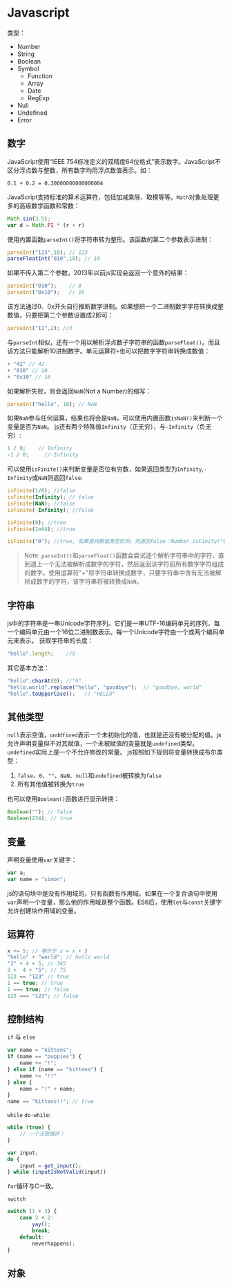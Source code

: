 # Javascript
类型：
* Number
* String
* Boolean
* Symbol
    * Function
    * Array
    * Date
    * RegExp
* Null
* Undefined
* Error

## 数字
JavaScript使用“IEEE 754标准定义的双精度64位格式”表示数字。JavaScript不区分浮点数与整数，所有数字均用浮点数值表示。如：
```
0.1 + 0.2 = 0.30000000000000004
```
JavaScript支持标准的算术运算符，包括加减乘除、取模等等。`Math`对象处理更多的高级数学函数和常数：
```js
Math.sin(3.5);
var d = Math.PI * (r + r)
```
使用内置函数`parseInt()`将字符串转为整形。该函数的第二个参数表示进制：
```js
parseInt("123",10); // 123
parseFloatInt("010",10); // 10
```
如果不传入第二个参数，2013年以前js实现会返回一个意外的结果：
```js
parseInt("010");    // 8
parseInt("0x10");   // 16
```
该方法通过0、0x开头自行推断数字进制。如果想把一个二进制数字字符转换成整数值，只要把第二个参数设置成2即可：
```js
parseInt("11",2); //3
```
与`parseInt`相似，还有一个用以解析浮点数子字符串的函数`parseFloat()`。而且该方法只能解析10进制数字。单元运算符`+`也可以把数字字符串转换成数值：
```js
+ "42" // 42
+ "010" // 10 
+ "0x10" // 16
```
如果解析失败，则会返回`NaN`(Not a Number)的缩写：
```js
parseInt("hello", 10); // NaN
```
如果`NaN`参与任何运算，结果也将会是`NaN`。可以使用内置函数`isNaN()`来判断一个变量是否为`NaN`。
js还有两个特殊值`Infinity`（正无穷），与`-Infinity`（负无穷）:
```js
1 / 0;    // Infinity
-1 / 0;     //-Infinity
```
可以使用`isFinite()`来判断变量是否位有穷数，如果返回类型为`Infinity`,`-Infinity`或`NaN`则返回`false`:
```js
isFinite(1/0); //false
isFinite(Infinity); // false
isFinite(NaN); //false
isFinite(-Infinity); //false

isFinite(0); //true
isFinite(2e64); //true

isFinite("0"); //true, 如果是纯数值类型检测，则返回false：Number.isFinity("0");
```
> Note: 
> `parseInt()`和`parseFloat()`函数会尝试逐个解析字符串中的字符，直到遇上一个无法被解析成数字的字符，然后返回该字符前所有数字字符组成的数字。使用运算符"+"将字符串转换成数字，只要字符串中含有无法被解析成数字的字符，该字符串将被转换成`NaN`。

## 字符串
js中的字符串是一串Unicode字符序列。它们是一串UTF-16编码单元的序列，每一个编码单元由一个16位二进制数表示。每一个Unicode字符由一个或两个编码单元来表示。
获取字符串的长度：
```js
"hello".length;    //5
```
其它基本方法：
```js
"hello".charAt(0); //"h"
"hello,world".replace("hello", "goodbye");  // "goodbye, world"
"hello".toUpperCase();   // "HELLO"
```

## 其他类型
`null`表示空值，`unddfined`表示一个未初始化的值，也就是还没有被分配的值。js允许声明变量但不对其赋值，一个未被赋值的变量就是`undefined`类型。`undefined`实际上是一个不允许修改的常量。
js按照如下规则将变量转换成布尔类型：
1. `false`、`0`、`""`、`NaN`、`null`和`undefined`被转换为`false`
2. 所有其他值被转换为`true`

也可以使用`Boolean()`函数进行显示转换：
```js
Boolean(""); // false
Boolean(234); // true
```

## 变量
声明变量使用`var`关键字：
```js
var a;
var name = "simon";
```
js的语句块中是没有作用域的，只有函数有作用域。如果在一个复合语句中使用`var`声明一个变量，那么他的作用域是整个函数。ES6后，使用`let`与`const`关键字允许创建块作用域的变量。

## 运算符
```js
x += 5; // 等价于 x = x + 5
"hello" + "world"; // hello world
"3" + 4 + 5; // 345
3 +  4 + "5"; // 75
123 == "123" // true
1 == true; // true
1 === true; // false
123 === "123"; // false
```

## 控制结构
`if` 与 `else`
```js
var name = "kittens";
if (name == "puppies") {
    name += "!";
} else if (name == "kittens") {
    name += "!!"
} else {
    name = "!" + name;
}
name == "kittens!!"; // true
```
`while` `do-while`:
```js
while (true) {
    // 一个无限循环！
}

var input;
do {
    input = get_input();
} while (inputIsNotValid(input))
```
`for`循环与C一致。

`switch`
```js
switch (1 + 3) {
    case 2 + 2:
        yay();
        break;
    default:
        neverhappens);
}
```

## 对象


